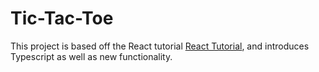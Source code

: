 # Tic-Tac-Toe

This project is based off the React tutorial [React Tutorial](https://reactjs.org/tutorial.html), and introduces Typescript as well as new functionality.
